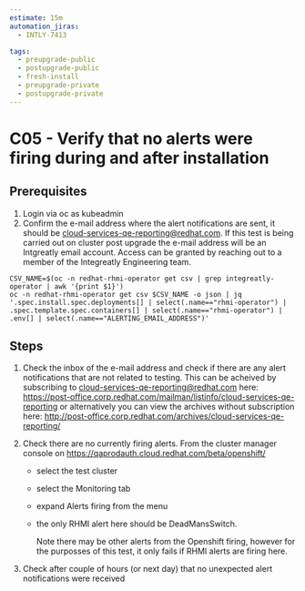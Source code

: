 ```yaml
---
estimate: 15m
automation_jiras:
  - INTLY-7413

tags:
  - preupgrade-public
  - postupgrade-public
  - fresh-install
  - preupgrade-private
  - postupgrade-private
---
```


# C05 - Verify that no alerts were firing during and after installation

## Prerequisites

1. Login via oc as kubeadmin
2. Confirm the e-mail address where the alert notifications are sent, it should be cloud-services-qe-reporting@redhat.com. If this test is being carried out on cluster post upgrade the e-mail address will be an Intgreatly email account. Access can be granted by reaching out to a member of the Integreatly Engineering team.

```
CSV_NAME=$(oc -n redhat-rhmi-operator get csv | grep integreatly-operator | awk '{print $1}')
oc -n redhat-rhmi-operator get csv $CSV_NAME -o json | jq '.spec.install.spec.deployments[] | select(.name=="rhmi-operator") | .spec.template.spec.containers[] | select(.name=="rhmi-operator") | .env[] | select(.name=="ALERTING_EMAIL_ADDRESS")'
```

## Steps

1.  Check the inbox of the e-mail address and check if there are any alert notifications that are not related to testing. This can be acheived by subscribing to cloud-services-qe-reporting@redhat.com here: https://post-office.corp.redhat.com/mailman/listinfo/cloud-services-qe-reporting or alternatively you can view the archives without subscription here: http://post-office.corp.redhat.com/archives/cloud-services-qe-reporting/

2.  Check there are no currently firing alerts. From the cluster manager console on https://qaprodauth.cloud.redhat.com/beta/openshift/

    - select the test cluster
    - select the Monitoring tab
    - expand Alerts firing from the menu
    - the only RHMI alert here should be DeadMansSwitch.


        Note there may be other alerts from the Openshift firing, however for the purposses of this test, it only fails if RHMI alerts are firing here.

3.  Check after couple of hours (or next day) that no unexpected alert notifications were received
